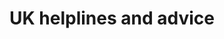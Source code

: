 ---
# Page left intentionally blank; work done in the "publications" layout
layout: help
title: UK helplines and advice
description: Where to get help in the UK as a trans, non-binary, gender variant, and intersex person
---